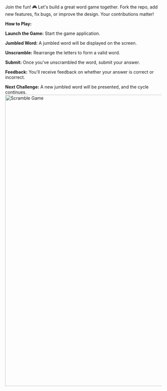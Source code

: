 Join the fun! 🎮 Let's build a great word game together. Fork the repo, add new features, fix bugs, or improve the design. Your contributions matter!   

**How to Play:**   

**Launch the Game:** Start the game application.    

**Jumbled Word:** A jumbled word will be displayed on the screen.  

**Unscramble:** Rearrange the letters to form a valid word.  

**Submit:** Once you've unscrambled the word, submit your answer.  

**Feedback:** You'll receive feedback on whether your answer is correct or incorrect.  

**Next Challenge:** A new jumbled word will be presented, and the cycle continues.
<img width="937" alt="Scramble Game" src="https://github.com/user-attachments/assets/41affee8-cc90-41f3-bf12-a6958f13d37a">
